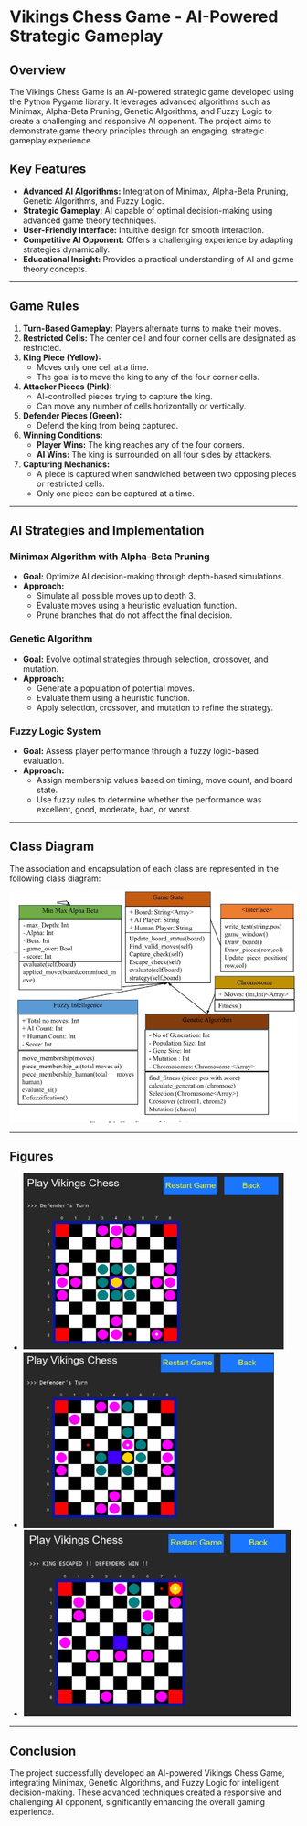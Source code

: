 # Vikings Chess Game - AI-Powered Strategic Gameplay

## Overview
The Vikings Chess Game is an AI-powered strategic game developed using the Python Pygame library. It leverages advanced algorithms such as Minimax, Alpha-Beta Pruning, Genetic Algorithms, and Fuzzy Logic to create a challenging and responsive AI opponent. The project aims to demonstrate game theory principles through an engaging, strategic gameplay experience.

## Key Features
- **Advanced AI Algorithms:** Integration of Minimax, Alpha-Beta Pruning, Genetic Algorithms, and Fuzzy Logic.
- **Strategic Gameplay:** AI capable of optimal decision-making using advanced game theory techniques.
- **User-Friendly Interface:** Intuitive design for smooth interaction.
- **Competitive AI Opponent:** Offers a challenging experience by adapting strategies dynamically.
- **Educational Insight:** Provides a practical understanding of AI and game theory concepts.

---

## Game Rules

1. **Turn-Based Gameplay:** Players alternate turns to make their moves.
2. **Restricted Cells:** The center cell and four corner cells are designated as restricted.
3. **King Piece (Yellow):**
   - Moves only one cell at a time.
   - The goal is to move the king to any of the four corner cells.
4. **Attacker Pieces (Pink):**
   - AI-controlled pieces trying to capture the king.
   - Can move any number of cells horizontally or vertically.
5. **Defender Pieces (Green):**
   - Defend the king from being captured.
6. **Winning Conditions:**
   - **Player Wins:** The king reaches any of the four corners.
   - **AI Wins:** The king is surrounded on all four sides by attackers.
7. **Capturing Mechanics:**
   - A piece is captured when sandwiched between two opposing pieces or restricted cells.
   - Only one piece can be captured at a time.

---

## AI Strategies and Implementation

### **Minimax Algorithm with Alpha-Beta Pruning**
- **Goal:** Optimize AI decision-making through depth-based simulations.
- **Approach:**
  - Simulate all possible moves up to depth 3.
  - Evaluate moves using a heuristic evaluation function.
  - Prune branches that do not affect the final decision.

### **Genetic Algorithm**
- **Goal:** Evolve optimal strategies through selection, crossover, and mutation.
- **Approach:**
  - Generate a population of potential moves.
  - Evaluate them using a heuristic function.
  - Apply selection, crossover, and mutation to refine the strategy.

### **Fuzzy Logic System**
- **Goal:** Assess player performance through a fuzzy logic-based evaluation.
- **Approach:**
  - Assign membership values based on timing, move count, and board state.
  - Use fuzzy rules to determine whether the performance was excellent, good, moderate, bad, or worst.

---

## Class Diagram

The association and encapsulation of each class are represented in the following class diagram:

![Class Diagram](https://github.com/Ankon0048/Vikings_Chess_AI_Project/blob/master/Screenshot_3.jpg)

---

## Figures

- ![Class Diagram](https://github.com/Ankon0048/Vikings_Chess_AI_Project/blob/master/Screenshot_4.jpg)
- ![Class Diagram](https://github.com/Ankon0048/Vikings_Chess_AI_Project/blob/master/Screenshot_5.jpg)
- ![Class Diagram](https://github.com/Ankon0048/Vikings_Chess_AI_Project/blob/master/Screenshot_6.jpg)
---

## Conclusion
The project successfully developed an AI-powered Vikings Chess Game, integrating Minimax, Genetic Algorithms, and Fuzzy Logic for intelligent decision-making. These advanced techniques created a responsive and challenging AI opponent, significantly enhancing the overall gaming experience.
